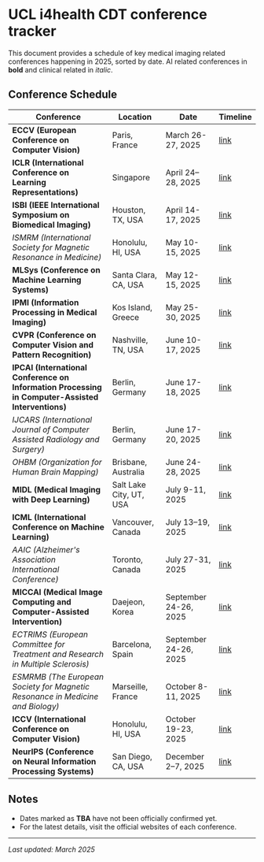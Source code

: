 # UCL i4health CDT conference tracker

This document provides a schedule of key medical imaging related conferences happening in 2025, sorted by date. AI related conferences in **bold** and clinical related in *italic*.

## Conference Schedule

| Conference | Location | Date | Timeline |
|------------|----------|------|----------|
| **ECCV (European Conference on Computer Vision)** | Paris, France | March 26-27, 2025 | [link](https://iser.org.in/conf/index.php?id=2781046) |
| **ICLR (International Conference on Learning Representations)** | Singapore | April 24–28, 2025 | [link](https://www.iclr.cc/Conferences/2025) |
| **ISBI (IEEE International Symposium on Biomedical Imaging)** | Houston, TX, USA | April 14-17, 2025 | [link](https://biomedicalimaging.org/2025/) |
| *ISMRM (International Society for Magnetic Resonance in Medicine)* | Honolulu, HI, USA | May 10-15, 2025 | [link](https://www.ismrm.org/25m/) |
| **MLSys (Conference on Machine Learning Systems)** | Santa Clara, CA, USA | May 12-15, 2025 | [link](https://mlsys.org/Conferences/2025/Dates) |
| **IPMI (Information Processing in Medical Imaging)** | Kos Island, Greece | May 25-30, 2025 | [link](https://ipmi2025.org/) |
| **CVPR (Conference on Computer Vision and Pattern Recognition)** | Nashville, TN, USA | June 10-17, 2025 | [link](https://cvpr.thecvf.com/Conferences/2025/Dates) |
| **IPCAI (International Conference on Information Processing in Computer-Assisted Interventions)** | Berlin, Germany | June 17-18, 2025 | [link](https://sites.google.com/view/ipcai2025) |
| *IJCARS (International Journal of Computer Assisted Radiology and Surgery)* | Berlin, Germany | June 17-20, 2025 | [link](https://cars-int.org/authors-information/) |
| *OHBM (Organization for Human Brain Mapping)* | Brisbane, Australia | June 24-28, 2025 | [link](https://www.humanbrainmapping.org/i4a/pages/index.cfm?pageid=4229) |
| **MIDL (Medical Imaging with Deep Learning)** | Salt Lake City, UT, USA | July 9-11, 2025 | [link](https://2025.midl.io/dates) |
| **ICML (International Conference on Machine Learning)** | Vancouver, Canada | July 13–19, 2025 | [link](https://icml.cc/Conferences/2025/Dates) |
| *AAIC (Alzheimer's Association International Conference)* | Toronto, Canada | July 27-31, 2025 | [link](https://aaic.alz.org/) |
| **MICCAI (Medical Image Computing and Computer-Assisted Intervention)** | Daejeon, Korea  | September 24-26, 2025 | [link](https://conferences.miccai.org/2025/en/IMPORTANT-DATES.html) |
| *ECTRIMS (European Committee for Treatment and Research in Multiple Sclerosis)* | Barcelona, Spain | September 24-26, 2025 | [link](https://ectrims.eu/ectrims2025/) |
| *ESMRMB (The European Society for Magnetic Resonance in Medicine and Biology)* | Marseille, France | October 8-11, 2025 | [link](https://www.esmrmb.org/) |
| **ICCV (International Conference on Computer Vision)** | Honolulu, HI, USA | October 19-23, 2025 | [link](https://iccv.thecvf.com/Conferences/2025/Dates/) |
| **NeurIPS (Conference on Neural Information Processing Systems)** | San Diego, CA, USA | December 2–7, 2025 | [link](https://neurips.cc/Conferences/2025/Dates) |

## Notes
- Dates marked as **TBA** have not been officially confirmed yet.
- For the latest details, visit the official websites of each conference.

---
_Last updated: March 2025_
